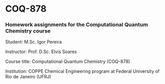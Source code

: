 # COQ-878
### Homework assignments for the Computational Quantum Chemistry course


Student:      M.Sc. Igor Pereira

Instructor:   Prof. D.Sc. Elvis Soares

Course title: Computational Quantum Chemistry (COQ-878)

Institution:  COPPE Chemical Engineering program at Federal University of Rio de Janeiro (UFRJ)
